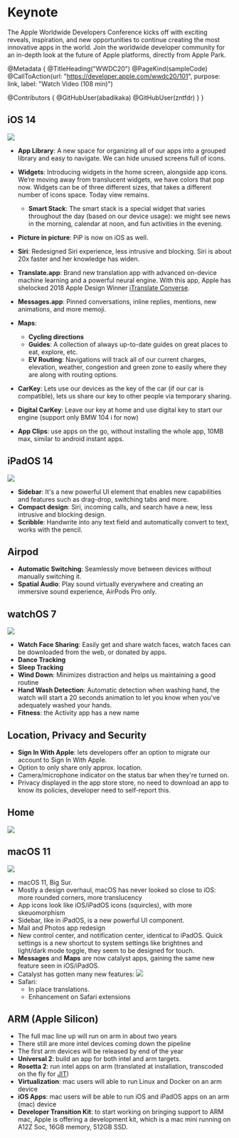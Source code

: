 # Keynote

The Apple Worldwide Developers Conference kicks off with exciting reveals, inspiration, and new opportunities to continue creating the most innovative apps in the world. Join the worldwide developer community for an in-depth look at the future of Apple platforms, directly from Apple Park.

@Metadata {
   @TitleHeading("WWDC20")
   @PageKind(sampleCode)
   @CallToAction(url: "https://developer.apple.com/wwdc20/101", purpose: link, label: "Watch Video (108 min)")

   @Contributors {
      @GitHubUser(abadikaka)
      @GitHubUser(zntfdr)
   }
}



## iOS 14

![][iosImage]

- **App Library**: A new space for organizing all of our apps into a grouped library and easy to navigate. We can hide unused screens full of icons.
- **Widgets**: Introducing widgets in the home screen, alongside app icons. We’re moving away from translucent widgets, we have colors that pop now. Widgets can be of three different sizes, that takes a different number of icons space. Today view remains.
  - **Smart Stack**: The smart stack is a special widget that varies throughout the day (based on our device usage): we might see news in the morning, calendar at noon, and fun activities in the evening.

- **Picture in picture**: PiP is now on iOS as well.
- **Siri**: Redesigned Siri experience, less intrusive and blocking. Siri is about 20x faster and her knowledge has widen.
- **Translate.app**: Brand new translation app with advanced on-device machine learning and a powerful neural engine. With this app, Apple has shelocked 2018 Apple Design Winner [iTranslate Converse][iTranslateApp].
- **Messages.app**: Pinned conversations, inline replies, mentions, new animations, and more memoji.
- **Maps**: 
  - **Cycling directions**
  - **Guides**: A collection of always up-to-date guides on great places to eat, explore, etc.
  - **EV Routing**: Navigations will track all of our current charges, elevation, weather, congestion and green zone to easily where they are along with routing options.

- **CarKey**: Lets use our devices as the key of the car (if our car is compatible), lets us share our key to other people via temporary sharing.
- **Digital CarKey**: Leave our key at home and use digital key to start our engine (support only BMW 104 i for now)
- **App Clips**: use apps on the go, without installing the whole app, 10MB max, similar to android instant apps.

## iPadOS 14

![][ipadosImage]

- **Sidebar**: It's a new powerful UI element that enables new capabilities and features such as drag-drop, switching tabs and more.
- **Compact design**: Siri, incoming calls, and search have a new, less intrusive and blocking design.
- **Scribble**: Handwrite into any text field and automatically convert to text, works with the pencil.

## Airpod
- **Automatic Switching**: Seamlessly move between devices without manually switching it.
- **Spatial Audio**: Play sound virtually everywhere and creating an immersive sound experience, AirPods Pro only.

## watchOS 7

![][watchosImage]

- **Watch Face Sharing**: Easily get and share watch faces, watch faces can be downloaded from the web, or donated by apps.
- **Dance Tracking**
- **Sleep Tracking**
- **Wind Down**: Minimizes distraction and helps us maintaining a good routine
- **Hand Wash Detection**: Automatic detection when washing hand, the watch will start a 20 seconds animation to let you know when you've adequately washed your hands.
- **Fitness**: the Activity app has a new name

## Location, Privacy and Security
- **Sign In With Apple**: lets developers offer an option to migrate our account to Sign In With Apple.
- Option to only share only approx. location.
- Camera/microphone indicator on the status bar when they're turned on.
- Privacy displayed in the app store store, no need to download an app to know its policies, developer need to self-report this.

## Home

![][homeImage]

## macOS 11

![][macosImage]

- macOS 11, Big Sur.
- Mostly a design overhaul, macOS has never looked so close to iOS: more rounded corners, more translucency
- App icons look like iOS/iPadOS icons (squircles), with more skeuomorphism
- Sidebar, like in iPadOS, is a new powerful UI component.
- Mail and Photos app redesign
- New control center, and notification center, identical to iPadOS. Quick settings is a new shortcut to system settings like brightnes and light/dark mode toggle, they seem to be designed for touch.
- **Messages** and **Maps** are now catalyst apps, gaining the same new feature seen in iOS/iPadOS.
- Catalyst has gotten many new features:
![][catalystImage]
- Safari:
  - In place translations.
  - Enhancement on Safari extensions

## ARM (Apple Silicon)

- The full mac line up will run on arm in about two years
- There still are more intel devices coming down the pipeline
- The first arm devices will be released by end of the year
- **Universal 2**: build an app for both intel and arm targets.
- **Rosetta 2**: run intel apps on arm (translated at installation, transcoded on the fly for [JIT](https://en.wikipedia.org/wiki/Just-in-time_compilation))
- **Virtualization**: mac users will able to run Linux and Docker on an arm device
- **iOS Apps**: mac users will be able to run iOS and iPadOS apps on an arm (mac) device
- **Developer Transition Kit**: to start working on bringing support to ARM mac, Apple is offering a development kit, which is a mac mini running on A12Z Soc, 16GB memory,  512GB SSD.

[iTranslateApp]: https://apps.apple.com/us/app/itranslate-converse/id1241264761

[iosImage]: WWDC20-101-ios
[ipadosImage]: WWDC20-101-ipados
[watchosImage]: WWDC20-101-watchos
[homeImage]: WWDC20-101-home
[macosImage]: WWDC20-101-macos
[catalystImage]: WWDC20-101-catalyst
